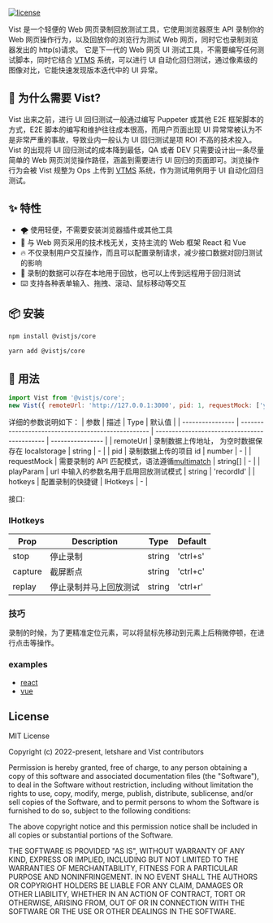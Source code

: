 [![license](https://img.shields.io/github/license/Netflix/pollyjs.svg)](http://www.apache.org/licenses/LICENSE-2.0)

Vist 是一个轻便的 Web 网页录制回放测试工具，它使用浏览器原生 API 录制你的 Web 网页操作行为，以及回放你的浏览行为测试 Web 网页，同时它也录制浏览器发出的 http(s)请求。
它是下一代的 Web 网页 UI 测试工具，不需要编写任何测试脚本，同时它结合 [VTMS](https://github.com/vistjs/vtms) 系统，可以进行 UI 自动化回归测试，通过像素级的图像对比，它能快速发现版本迭代中的 UI 异常。

## 🎯 为什么需要 Vist?

Vist 出来之前，进行 UI 回归测试一般通过编写 Puppeter 或其他 E2E 框架脚本的方式，E2E 脚本的编写和维护往往成本很高，而用户页面出现 UI 异常常被认为不是非常严重的事故，导致业内一般认为 UI 回归测试是项 ROI 不高的技术投入。Vist 的出现将 UI 回归测试的成本降到最低，QA 或者 DEV 只需要设计出一条尽量简单的 Web 网页浏览操作路径，涵盖到需要进行 UI 回归的页面即可。浏览操作行为会被 Vist 规整为 Ops 上传到 [VTMS](https://github.com/vistjs/vtms) 系统，作为测试用例用于 UI 自动化回归测试。

## ✨ 特性

- 🌪 使用轻便，不需要安装浏览器插件或其他工具
- 💎 与 Web 网页采用的技术栈无关，支持主流的 Web 框架 React 和 Vue
- 🔥 不仅录制用户交互操作，而且可以配置录制请求，减少接口数据对回归测试的影响
- 📼 录制的数据可以存在本地用于回放，也可以上传到远程用于回归测试
- ⌨️ 支持各种表单输入、拖拽、滚动、鼠标移动等交互

## 📦 安装

```bash
npm install @vistjs/core
```

```bash
yarn add @vistjs/core
```

## 🔨 用法

```js
import Vist from '@vistjs/core';
new Vist({ remoteUrl: 'http://127.0.0.1:3000', pid: 1, requestMock: ['your.domain/api/**'] });
```

详细的参数说明如下：
| 参数 | 描述 | Type | 默认值 |
| ---------------- | -------------------------------------------------- | -------------------------------------------- | ---------------- |
| remoteUrl | 录制数据上传地址， 为空时数据保存在 localstorage | string | - |
| pid | 录制数据上传的项目 id | number | - |
| requestMock | 需要录制的 API 匹配模式，语法遵循[multimatch](https://www.npmjs.com/package/multimatch) | string[] | - |
| playParam | url 中输入的参数名用于启用回放测试模式 | string | 'recordId' |
| hotkeys | 配置录制的快捷键 | IHotkeys | - |

接口:

### IHotkeys

| Prop    | Description            | Type   | Default  |
| ------- | ---------------------- | ------ | -------- |
| stop    | 停止录制               | string | 'ctrl+s' |
| capture | 截屏断点               | string | 'ctrl+c' |
| replay  | 停止录制并马上回放测试 | string | 'ctrl+r' |

### 技巧

录制的时候，为了更精准定位元素，可以将鼠标先移动到元素上后稍微停顿，在进行点击等操作。

### examples

- [react](https://github.com/vistjs/vist/tree/master/packages/examples-react)
- [vue](https://github.com/vistjs/vist/tree/master/packages/examples-vue)

## License

MIT License

Copyright (c) 2022-present, letshare and Vist contributors

Permission is hereby granted, free of charge, to any person obtaining a copy
of this software and associated documentation files (the "Software"), to deal
in the Software without restriction, including without limitation the rights
to use, copy, modify, merge, publish, distribute, sublicense, and/or sell
copies of the Software, and to permit persons to whom the Software is
furnished to do so, subject to the following conditions:

The above copyright notice and this permission notice shall be included in all
copies or substantial portions of the Software.

THE SOFTWARE IS PROVIDED "AS IS", WITHOUT WARRANTY OF ANY KIND, EXPRESS OR
IMPLIED, INCLUDING BUT NOT LIMITED TO THE WARRANTIES OF MERCHANTABILITY,
FITNESS FOR A PARTICULAR PURPOSE AND NONINFRINGEMENT. IN NO EVENT SHALL THE
AUTHORS OR COPYRIGHT HOLDERS BE LIABLE FOR ANY CLAIM, DAMAGES OR OTHER
LIABILITY, WHETHER IN AN ACTION OF CONTRACT, TORT OR OTHERWISE, ARISING FROM,
OUT OF OR IN CONNECTION WITH THE SOFTWARE OR THE USE OR OTHER DEALINGS IN THE
SOFTWARE.
